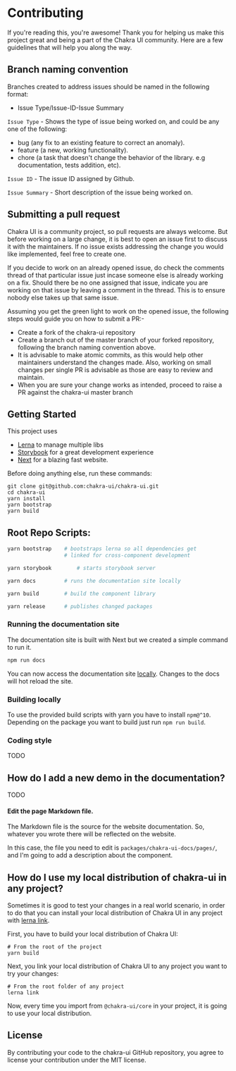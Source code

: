 # Contributing

If you're reading this, you're awesome! Thank you for helping us make this
project great and being a part of the Chakra UI community. Here are a few
guidelines that will help you along the way.

## Branch naming convention

Branches created to address issues should be named in the following format:

- Issue Type/Issue-ID-Issue Summary

`Issue Type` - Shows the type of issue being worked on, and could be any one of
the following:

- bug (any fix to an existing feature to correct an anomaly).
- feature (a new, working functionality).
- chore (a task that doesn't change the behavior of the library. e.g
  documentation, tests addition, etc).

`Issue ID` - The issue ID assigned by Github.

`Issue Summary` - Short description of the issue being worked on.

## Submitting a pull request

Chakra UI is a community project, so pull requests are always welcome. But
before working on a large change, it is best to open an issue first to discuss
it with the maintainers. If no issue exists addressing the change you would like
implemented, feel free to create one.

If you decide to work on an already opened issue, do check the comments thread
of that particular issue just incase someone else is already working on a fix.
Should there be no one assigned that issue, indicate you are working on that
issue by leaving a comment in the thread. This is to ensure nobody else takes up
that same issue.

Assuming you get the green light to work on the opened issue, the following
steps would guide you on how to submit a PR:-

- Create a fork of the chakra-ui repository
- Create a branch out of the master branch of your forked repository, following
  the branch naming convention above.
- It is advisable to make atomic commits, as this would help other maintainers
  understand the changes made. Also, working on small changes per single PR is
  advisable as those are easy to review and maintain.
- When you are sure your change works as intended, proceed to raise a PR against
  the chakra-ui master branch

## Getting Started

This project uses

- [Lerna](https://lerna.js.org/) to manage multiple libs
- [Storybook](https://storybook.js.org/) for a great development experience
- [Next](https://nextjs.org/) for a blazing fast website.

Before doing anything else, run these commands:

```
git clone git@github.com:chakra-ui/chakra-ui.git
cd chakra-ui
yarn install
yarn bootstrap
yarn build
```

## Root Repo Scripts:

```sh
yarn bootstrap    # bootstraps lerna so all dependencies get
                  # linked for cross-component development

yarn storybook        # starts storybook server

yarn docs         # runs the documentation site locally

yarn build        # build the component library

yarn release      # publishes changed packages
```

### Running the documentation site

The documentation site is built with Next but we created a simple command to run
it.

```sh
npm run docs
```

You can now access the documentation site [locally](http://localhost:3000).
Changes to the docs will hot reload the site.

### Building locally

To use the provided build scripts with yarn you have to install `npm@^10`.
Depending on the package you want to build just run `npm run build`.

### Coding style

TODO

## How do I add a new demo in the documentation?

TODO

#### Edit the page Markdown file.

The Markdown file is the source for the website documentation. So, whatever you
wrote there will be reflected on the website.

In this case, the file you need to edit is `packages/chakra-ui-docs/pages/`, and
I'm going to add a description about the component.

## How do I use my local distribution of chakra-ui in any project?

Sometimes it is good to test your changes in a real world scenario, in order to
do that you can install your local distribution of Chakra UI in any project with
[lerna link](https://github.com/lerna/lerna/tree/master/commands/link).

First, you have to build your local distribution of Chakra UI:

```shell
# From the root of the project
yarn build
```

Next, you link your local distribution of Chakra UI to any project you want to
try your changes:

```shell
# From the root folder of any project
lerna link
```

Now, every time you import from `@chakra-ui/core` in your project, it is going
to use your local distribution.

## License

By contributing your code to the chakra-ui GitHub repository, you agree to
license your contribution under the MIT license.
